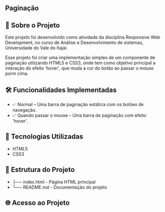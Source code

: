## Paginação
## 📌 Sobre o Projeto
Este projeto foi desenvolvido como atividade da disciplina Responsive Web Development, no curso de Análise e Desenvolvimento de sistemas, Universidade do Vale do Itajaí.

Esse projeto foi criar uma implementação simples de um componente de paginação utilizando HTML5 e CSS3, onde tem como objetivo principal a interação do efeito 'hover', que muda a cor do botão ao passar o mouse porm cima. 

## 🛠️ Funcionalidades Implementadas
- ✅ Normal – Uma barra de paginação estática com os botões de navegação.
- ✅ Quando passar o mouse – Uma barra de paginação com efeito 'hover'.
  
## 🧩 Tecnologias Utilizadas
- HTML5
- CSS3
  
## 🚀 Estrutura do Projeto
- ├── index.html - Página HTML principal
- └── README.md - Documentação do projeto
  
## 🌐 Acesso ao Projeto
